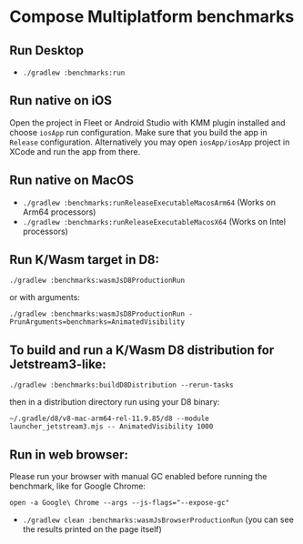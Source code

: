 # Compose Multiplatform benchmarks

## Run Desktop
- `./gradlew :benchmarks:run`

## Run native on iOS
Open the project in Fleet or Android Studio with KMM plugin installed and 
choose `iosApp` run configuration. Make sure that you build the app in `Release` configuration.
Alternatively you may open `iosApp/iosApp` project in XCode and run the app from there.

## Run native on MacOS
 - `./gradlew :benchmarks:runReleaseExecutableMacosArm64` (Works on Arm64 processors)
 - `./gradlew :benchmarks:runReleaseExecutableMacosX64` (Works on Intel processors)

## Run K/Wasm target in D8:
`./gradlew :benchmarks:wasmJsD8ProductionRun`

or with arguments:

`./gradlew :benchmarks:wasmJsD8ProductionRun -PrunArguments=benchmarks=AnimatedVisibility`

## To build and run a K/Wasm D8 distribution for Jetstream3-like:
`./gradlew :benchmarks:buildD8Distribution --rerun-tasks`

then in a distribution directory run using your D8 binary:

`~/.gradle/d8/v8-mac-arm64-rel-11.9.85/d8 --module launcher_jetstream3.mjs -- AnimatedVisibility 1000`

## Run in web browser:

Please run your browser with manual GC enabled before running the benchmark, like for Google Chrome:

`open -a Google\ Chrome --args --js-flags="--expose-gc"`

- `./gradlew clean :benchmarks:wasmJsBrowserProductionRun` (you can see the results printed on the page itself)